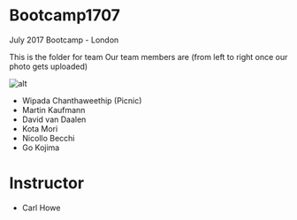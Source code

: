 # Bootcamp1707
July 2017 Bootcamp - London

This is the folder for team <Orange Lions>
Our team members are (from left to right once our photo gets uploaded)

![alt](../img/IMG9194.jpg)

- Wipada Chanthaweethip (Picnic)
- Martin Kaufmann
- David van Daalen
- Kota Mori
- Nicollo Becchi
- Go Kojima

# Instructor
* Carl Howe

